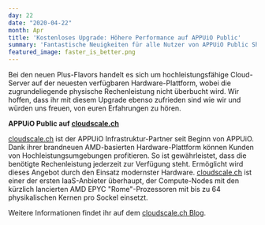 ```yaml
---
day: 22
date: "2020-04-22"
month: Apr
title: 'Kostenloses Upgrade: Höhere Performance auf APPUiO Public'
summary: 'Fantastische Neuigkeiten für alle Nutzer von APPUiO Public Shared: Wir haben kürzlich erfolgreich unsere APPUiO Public-Infrastruktur auf ein ganz neues Niveau gehoben. Alle APPUiO Public Shared Nodes und Storage Nodes wurden auf die neuen <b>Plus</b>-Flavors auf <a href="https://www.cloudscale.ch/de/">cloudscale.ch</a> upgegraded. Das bedeutet, dass ihr bei gleichem Preis automatisch von einer höheren Geschwindigkeit und Leistung profitiert. Einige APPUiO-Kunden berichteten uns von einer Leistungssteigerung von rund 15% im Vergleich zur alten Infrastruktur.'
featured_image: faster_is_better.png
---
```

Bei den neuen Plus-Flavors handelt es sich um hochleistungsfähige Cloud-Server auf der neuesten verfügbaren Hardware-Plattform, wobei die zugrundeliegende physische Rechenleistung nicht überbucht wird. Wir hoffen, dass ihr mit diesem Upgrade ebenso zufrieden sind wie wir und würden uns freuen, von euren Erfahrungen zu hören.

**APPUiO Public auf [cloudscale.ch](https://www.cloudscale.ch/de/)**

[cloudscale.ch](https://www.cloudscale.ch/de/) ist der APPUiO Infrastruktur-Partner seit Beginn von APPUiO. Dank ihrer brandneuen AMD-basierten Hardware-Plattform können Kunden von Hochleistungsumgebungen profitieren. So ist gewährleistet, dass die benötigte Rechenleistung jederzeit zur Verfügung steht. Ermöglicht wird dieses Angebot durch den Einsatz modernster Hardware. [cloudscale.ch](https://www.cloudscale.ch/de/) ist einer der ersten IaaS-Anbieter überhaupt, der Compute-Nodes mit den kürzlich lancierten AMD EPYC "Rome"-Prozessoren mit bis zu 64 physikalischen Kernen pro Sockel einsetzt.

Weitere Informationen findet ihr auf dem [cloudscale.ch Blog](https://www.cloudscale.ch/de/news/2019/11/19/noch-mehr-power-dank-plus-flavor).


